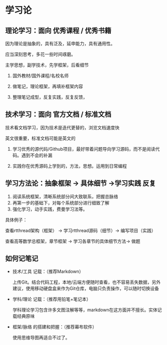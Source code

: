 # 学习论

## 理论学习：面向 优秀课程 / 优秀书籍

因为理论是抽象的，具有泛及，延申能力，具有通用性。

应当深刻思考，多花一些时间琢磨。

主学思想，副学技术，先学框架，后看细节

1. 国外教材/国外课程/名校名师

2. 做笔记，理论框架，再填补框架内容

3. 整理笔记成型，反复实践，反复反馈，

## 技术学习：面向 官方文档 / 标准文档

技术看文档学习，因为技术是迭代更替的，浏览文档速度快

​英文很重要，标准文档可能是英文的

1. 学习优秀的源代码/Github项目，最好带着问题导向学习源码，而不是阅读代码。遇到不会的补漏

2. 实践你在优秀源码上学到的，方法，思想。运用到日常编程

## 学习方法论：抽象框架 -> 具体细节 ->学习实践 反复

1. 阅读系统框架，清晰系统部分间大致联系，把握总脉络
2. 再第一步的基础下，对每个系统部分进行细致了解
3. 强化学习，动手实践，费曼学习法等。

具体例子：

查看rtthread架构（框架） -> 学习rtthread源码（细节）-> 编写项目（实践）

查看高等数学总框架，章节框架 -> 学习各章节的具体细节方法-> 做题

## 如何记笔记

- 技术/工具 记载：（推荐Markdown）

    上传Git。结合代码工程，本地/云端方便随时查看，也不容易丢失数据，另外建议，使用移动硬盘盒来作为Git仓库，电脑只负责操作，可以随时切换设备

- 学科/理论 记载：（推荐用铅笔+笔记本）
  
    学科理论学习包含许多文图注解等等，markdown在这方面并不擅长。实体记载经典原味

- 框架/脉络 的搭建和把握：（推荐幕布软件）

    使用思维导图再适合不过了。
